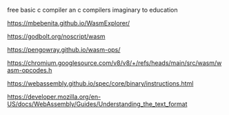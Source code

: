 free basic c compiler
 an c compilers imaginary to education 

 https://mbebenita.github.io/WasmExplorer/

https://godbolt.org/noscript/wasm


 https://pengowray.github.io/wasm-ops/


 https://chromium.googlesource.com/v8/v8/+/refs/heads/main/src/wasm/wasm-opcodes.h

 
https://webassembly.github.io/spec/core/binary/instructions.html

https://developer.mozilla.org/en-US/docs/WebAssembly/Guides/Understanding_the_text_format
